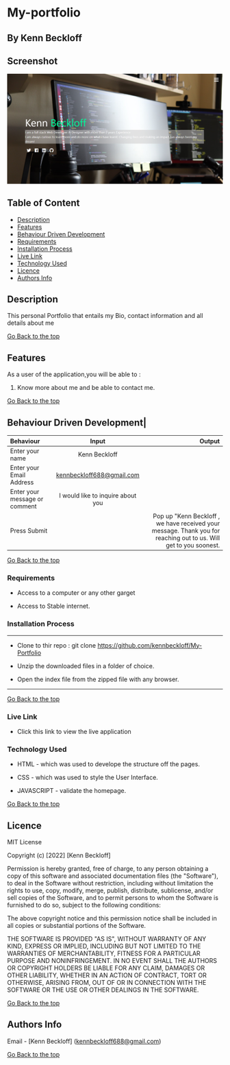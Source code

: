 #   My-portfolio

 ## By Kenn Beckloff


## Screenshot
 ![image](./Assets/images/portfolio.png)
 ## Table of Content

 - [Description](#description)
 - [Features](#features)
 - [Behaviour Driven Development](#Behaviour-Driven-Development)
 - [Requirements](#requirements)
 - [Installation Process](#installation-Process)
 - [Live Link](#Live-Link)
 - [Technology  Used](#technology-Used)
 - [Licence](#licence)
 - [Authors Info](#Authors-Info)


 ## Description

 <p>This personal Portfolio that entails my Bio, contact information and all details about me</p>

[Go Back to the top](#My-portfolio)

## Features

As a user of the application,you will be able to :

1. Know more about me and be able to contact me.


[Go Back to the top](#My-portfolio)

## Behaviour Driven Development|

| Behaviour      | Input        | Output       |
| :------------- | :----------: | -----------: |
|  Enter your name  |   Kenn Beckloff |     |
| Enter your Email Address  | kennbeckloff688@gmail.com |   |
| Enter your message or comment   |  I would like to inquire about you    |     |
| Press Submit|     |Pop up "Kenn Beckloff , we have received your message. Thank you for reaching out to us. Will get to you soonest.|


[Go Back to the top](#My-portfolio)
 ###  Requirements

 * Access to  a computer or any other garget

 * Access to Stable internet.

 ### Installation Process

 ****  
* Clone to thir repo : git clone https://github.com/kennbeckloff/My-Portfolio

* Unzip the downloaded files in a folder of choice.

* Open the index file from the zipped file with any browser.
 ****
 [Go Back to the top](#My-portfolio)
### Live Link 

- Click this link to view the live application 

### Technology  Used
* HTML - which was used to develope the structure off the pages.

* CSS - which was used to style the User Interface.

* JAVASCRIPT  - validate the homepage.

[Go Back to the top](#portfolio)

## Licence

MIT License

Copyright (c) [2022] [Kenn Beckloff]

Permission is hereby granted, free of charge, to any person obtaining a copy
of this software and associated documentation files (the "Software"), to deal
in the Software without restriction, including without limitation the rights
to use, copy, modify, merge, publish, distribute, sublicense, and/or sell
copies of the Software, and to permit persons to whom the Software is
furnished to do so, subject to the following conditions:

The above copyright notice and this permission notice shall be included in all
copies or substantial portions of the Software.

THE SOFTWARE IS PROVIDED "AS IS", WITHOUT WARRANTY OF ANY KIND, EXPRESS OR
IMPLIED, INCLUDING BUT NOT LIMITED TO THE WARRANTIES OF MERCHANTABILITY,
FITNESS FOR A PARTICULAR PURPOSE AND NONINFRINGEMENT. IN NO EVENT SHALL THE
AUTHORS OR COPYRIGHT HOLDERS BE LIABLE FOR ANY CLAIM, DAMAGES OR OTHER
LIABILITY, WHETHER IN AN ACTION OF CONTRACT, TORT OR OTHERWISE, ARISING FROM,
OUT OF OR IN CONNECTION WITH THE SOFTWARE OR THE USE OR OTHER DEALINGS IN THE
SOFTWARE.

[Go Back to the top](#portfolio)

## Authors Info

Email    - [Kenn Beckloff] (kennbeckloff688@gmail.com)

[Go Back to the top](#portfolio)


 
